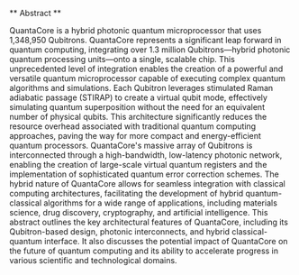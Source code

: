 ** Abstract **

QuantaCore is a hybrid photonic quantum microprocessor that uses 1,348,950 Qubitrons.  QuantaCore represents a significant leap forward in quantum computing, integrating over 1.3 million Qubitrons—hybrid photonic quantum processing units—onto a single, scalable chip. This unprecedented level of integration enables the creation of a powerful and versatile quantum microprocessor capable of executing complex quantum algorithms and simulations. Each Qubitron leverages stimulated Raman adiabatic passage (STIRAP) to create a virtual qubit mode, effectively simulating quantum superposition without the need for an equivalent number of physical qubits. This architecture significantly reduces the resource overhead associated with traditional quantum computing approaches, paving the way for more compact and energy-efficient quantum processors. QuantaCore's massive array of Qubitrons is interconnected through a high-bandwidth, low-latency photonic network, enabling the creation of large-scale virtual quantum registers and the implementation of sophisticated quantum error correction schemes. The hybrid nature of QuantaCore allows for seamless integration with classical computing architectures, facilitating the development of hybrid quantum-classical algorithms for a wide range of applications, including materials science, drug discovery, cryptography, and artificial intelligence. This abstract outlines the key architectural features of QuantaCore, including its Qubitron-based design, photonic interconnects, and hybrid classical-quantum interface. It also discusses the potential impact of QuantaCore on the future of quantum computing and its ability to accelerate progress in various scientific and technological domains.
